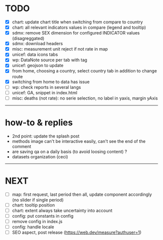 # TODO
- [x] chart: update chart title when switching from compare to country
- [x] chart: all relevant indicators values in compare (legend and tooltip)
- [x] sdmx: remove SEX dimension for configured INDICATOR values (disagreggated)
- [x] sdmx: download headers
- [x] misc: measurement unit reject if not rate in map
- [x] unicef: data icons tabs
- [x] wp: DataNote source per tab with tag
- [x] unicef: geojson to update
- [x] from home, choosing a country, select country tab in addition to change route
- [x] switching from home to data has issue
- [ ] wp: check reports in several langs
- [ ] unicef: GA, snippet in index.html
- [ ] misc: deaths (not rate): no serie selection, no label in yaxis, margin yAxis

---

# how-to & replies
- 2nd point: update the splash post
- methods image can't be interactive easily, can't see the end of the comment
- are saving qa on a daily basis (to avoid loosing content) ?
- datasets organization (ceci)

---

# NEXT
- [ ] map: first request, last period then all, update component accordingly (no slider if single period)
- [ ] chart: tooltip position
- [ ] chart: extent always take uncertainty into account
- [ ] config: put constants in config
- [ ] remove config in index.js
- [ ] config: handle locale
- [ ] SEO aspect, post release (https://web.dev/measure?authuser=1)
